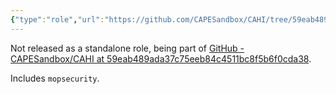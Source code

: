 ```yaml
---
{"type":"role","url":"https://github.com/CAPESandbox/CAHI/tree/59eab489ada37c75eeb84c4511bc8f5b6f0cda38/roles/nginx","dg-publish":true,"topics":["ModSecurity"],"permalink":"/sys-admin/security-plan/mod-security/nginx-role-cahi/","dgPassFrontmatter":true}
---
```


Not released as a standalone role, being part of [GitHub - CAPESandbox/CAHI at 59eab489ada37c75eeb84c4511bc8f5b6f0cda38](https://github.com/CAPESandbox/CAHI/tree/59eab489ada37c75eeb84c4511bc8f5b6f0cda38).

Includes  `mopsecurity`.